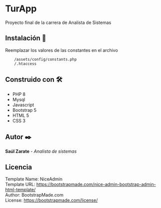 # TurApp
Proyecto final de la carrera de Analista de Sistemas


## Instalación 🔧
Reemplazar los valores de las constantes en el archivo 
```
    /assets/config/constants.php
    /.htaccess
```

## Construido con 🛠️
* PHP 8
* Mysql
* Javascript
* Bootstrap 5
* HTML 5
* CSS 3

## Autor ✒️
**Saúl Zarate** - *Analista de sistemas*

## Licencia 
Template Name: NiceAdmin <br>
Template URL: https://bootstrapmade.com/nice-admin-bootstrap-admin-html-template/ <br>
Author: BootstrapMade.com <br>
License: https://bootstrapmade.com/license/